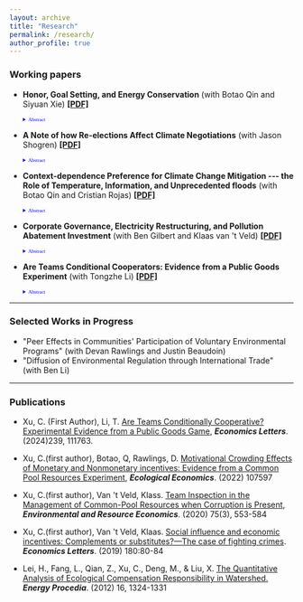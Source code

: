 ```yaml
---
layout: archive
title: "Research"
permalink: /research/
author_profile: true
---
```


### Working papers

- **Honor, Goal Setting, and Energy Conservation** (with Botao Qin and Siyuan Xie)
[**[PDF]**](/papers/Honor_and_goal(1).pdf) 

   <details style="font-size:80%; font-family:Verdana; width =20%;">  <summary style="color:blue; font-family:courier; font-size:80%; font-family:Verdana; width=80%;"> Abstract </summary>As Schelling conjectured, domestic political constraints affect the outcomes of negotiations over international public goods, e.g., greenhouse gas mitigation. Current literature suggests both total contributions (home plus foreign country) and home country contributions in a Presidential system subject to a Senate ratification constraint (e.g., U.S.) never exceed those under a home country without domestic constraints (e.g., authoritarian regime like China).  Herein we show how this result is reversed by adding another realistic constraint to the Presidential system—a re-election constraint.  We find that total contributions and home country contributions with both constraints can exceed those under a system without any domestic constraints. </details>  

   
- **A Note of how Re-elections Affect Climate Negotiations** (with Jason Shogren)
[**[PDF]**](/papers/Two_level_game_Charlie.pdf) 

   <details style="font-size:80%; font-family:Verdana; width =20%;">  <summary style="color:blue; font-family:courier; font-size:80%; font-family:Verdana; width=80%;"> Abstract </summary>As Schelling conjectured, domestic political constraints affect the outcomes of negotiations over international public goods, e.g., greenhouse gas mitigation. Current literature suggests both total contributions (home plus foreign country) and home country contributions in a Presidential system subject to a Senate ratification constraint (e.g., U.S.) never exceed those under a home country without domestic constraints (e.g., authoritarian regime like China).  Herein we show how this result is reversed by adding another realistic constraint to the Presidential system—a re-election constraint.  We find that total contributions and home country contributions with both constraints can exceed those under a system without any domestic constraints. </details>  

  
- **Context-dependence Preference for Climate Change Mitigation --- the Role of Temperature, Information, and Unprecedented floods** (with Botao Qin and Cristian Rojas)
[**[PDF]**](/papers/Reference_point_climate_change(1).pdf) 
    <details style="font-size:80%; font-family:Verdana; width =20%;">  <summary style="color:blue; font-family:courier; font-size:80%; font-family:Verdana; width=80%;"> Abstract </summary>The experimental valuation literature has found that people’s preferences are context-dependent. This paper examines the effects of three different contexts—weather seasons, information, and an unprecedented flooding event—on people’s preference for climate change mitigation. We conducted an online choice experiment in China in both warm and cool seasons.  We also explored whether providing information on climate change consequences  and an unprecedented flooding event  would affect this valuation. Using a mixed logit model and Poe test, we found no significant treatment effects of seasons and information for most of the attributes except for ‘frequency of typhoons’ and ‘costs’. However, we find that when provided with information, respondents’ Willingness to Pay (WTP) for climate change mitigation in general is significantly higher during the cool season than the warm season. In addition, in the warm season, providing information on climate change consequences reduces the WTP for climate change mitigation in general. However, during the cool season, providing information on climate change consequences increases respondents’ WTP for reducing the duration of heatwaves and decreasing biodiversity loss. Finally, we found that the unprecedented flooding event did not change participants’ valuation of climate change mitigation when provided with information on climate change consequences. </details>    

- **Corporate Governance, Electricity Restructuring, and Pollution Abatement Investment** (with Ben Gilbert and Klaas van 't Veld)
[**[PDF]**](/papers/charlie_jmp.pdf) 
    <details style="font-size:80%; font-family:Verdana; width =20%;">  <summary style="color:blue; font-family:courier; font-size:80%; font-family:Verdana; width=80%;"> Abstract </summary>This paper aims to answer whether the strength of corporate governance, relative to a firm’s financial structure and regulatory environment, affects its cost of capital for abatement investment aimed at complying with environmental regulation. Specifically, we study the U.S. electricity industry’s compliance with a major U.S. emissions trading program. We find that two of three well-known governance indices have no relationship to the implied cost of abatement capital. For the one index that does show a relationship, results suggest that limiting shareholder power—rather than giving shareholders more power—may reduce the cost of capital. These results are on contrary to the conventional wisdom that “the most important benefit of good governance is to raise capital at better terms” (Doidge et al., 2007). These also imply that investor activism aimed at improving firms’ corporate governance might impede their environmental progress. That is, ESG investing might have goals that are in conflict with each other. We also find that the impacts of a firm’s corporate governance on its cost of capital depend on the electricity restructuring status of plants the company owns. Improving governance raises the cost of capital for abatement investment in deregulated plants but has no significant impacts on regulated plants. This is consistent with the fact that regulated plants are allowed to recover capital costs through raising electricity prices, and are thus less dependent on governance quality to raise capital. </details>    
   

- **Are Teams Conditional Cooperators: Evidence from a Public Goods Experiment** (with Tongzhe Li)
[**[PDF]**](/papers/JMP_group_social_norm.pdf) 
     <details style="font-size:80%; font-family:Verdana; width =20%;">  <summary style="color:blue; font-family:courier; font-size:80%; font-family:Verdana; width=80%;"> Abstract </summary>  We study whether teams are conditional cooperators in a one-shot public goods game and to what extent this conditionality differs from that when the decisions are made by individuals. We find teams under a majority rule do not exhibit significantly different levels of conditionally cooperative behavior than individuals in isolation. In addition, when a team representative makes a decision for the whole team, it exhibits... we find teams under a random representative rule are less conditionally cooperative than teams under a majority rule. This result implies majority rule enhances conditional cooperation compared to a random representative rule. This thereby may lead to more prosocial outcomes which is indeed what our experiment finds. </details>
     
---

### Selected Works in Progress
<!-- a comment -->
- "Peer Effects in Communities' Participation of Voluntary Environmental Programs" (with Devan Rawlings and Justin Beaudoin) 
- "Diffusion of Environmental Regulation through International Trade" (with Ben Li)

---

### Publications 
- Xu, C. (First Author), Li, T.  [Are Teams Conditionally Cooperative? Experimental Evidence from a Public Goods Game](https://www.sciencedirect.com/science/article/abs/pii/S0165176524002477#:~:text=Using%20a%20laboratory%20experiment%2C%20we,cooperative%20than%20individuals%20in%20isolation.), ***Economics Letters***. (2024)239, 111763.

- Xu, C.(first author), Botao, Q, Rawlings, D. [Motivational Crowding Effects of Monetary and Nonmonetary incentives: Evidence from a Common Pool Resources Experiment](https://www.sciencedirect.com/science/article/pii/S0921800922002580),  ***Ecological Economics***. (2022) 107597
  
- Xu, C.(first author), Van 't Veld, Klass. [Team Inspection in the Management of Common-Pool Resources when Corruption is Present](https://link.springer.com/content/pdf/10.1007/s10640-019-00399-8.pdf), ***Environmental and Resource Economics***. (2020) 75(3), 553-584
- Xu, C.(first author), Van 't Veld, Klaas. [Social influence and economic incentives: Complements or substitutes?—The case of fighting crimes](https://www.sciencedirect.com/science/article/pii/S0165176519301363). ***Economics Letters***.  (2019) 180:80-84
- Lei, H., Fang, L., Qian, Z., Xu, C., Deng, M., & Liu, X. [The Quantitative Analysis of Ecological Compensation Responsibility in Watershed.](https://www.sciencedirect.com/science/article/pii/S1876610212002226) ***Energy Procedia***. (2012) 16, 1324-1331
    
